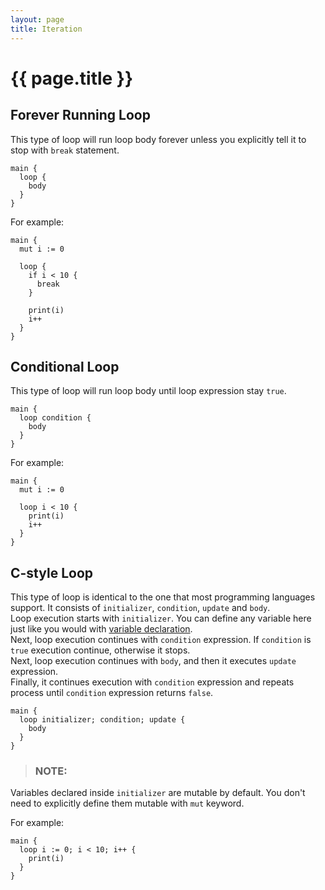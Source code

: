 ```yaml
---
layout: page
title: Iteration
---
```


# {{ page.title }}

## Forever Running Loop
This type of loop will run loop body forever unless you explicitly tell it to
stop with `break` statement.

```the
main {
  loop {
    body
  }
}
```

For example:

```the
main {
  mut i := 0

  loop {
    if i < 10 {
      break
    }

    print(i)
    i++
  }
}
```

## Conditional Loop
This type of loop will run loop body until loop expression stay `true`.

```the
main {
  loop condition {
    body
  }
}
```

For example:

```the
main {
  mut i := 0

  loop i < 10 {
    print(i)
    i++
  }
}
```

## C-style Loop
This type of loop is identical to the one that most programming languages
support. It consists of `initializer`, `condition`, `update` and `body`. \
Loop execution starts with `initializer`. You can define any variable here just
like you would with
[variable declaration](/guides/operations.html#variable-declaration). \
Next, loop execution continues with `condition` expression. If `condition` is
`true` execution continue, otherwise it stops. \
Next, loop execution continues with `body`, and then it executes `update`
expression. \
Finally, it continues execution with `condition` expression and repeats
process until `condition` expression returns `false`.

```the
main {
  loop initializer; condition; update {
    body
  }
}
```

> ### NOTE:
  Variables declared inside `initializer` are mutable by default. You don't
  need to explicitly define them mutable with `mut` keyword.

For example:

```the
main {
  loop i := 0; i < 10; i++ {
    print(i)
  }
}
```
